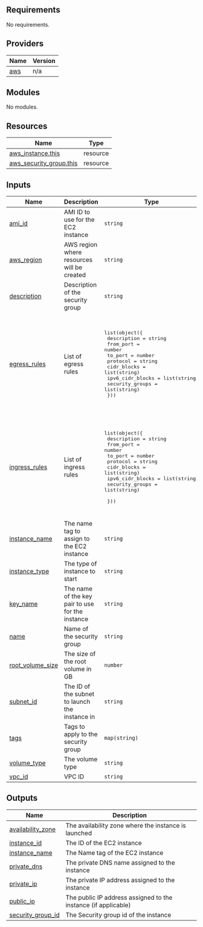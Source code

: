 ## Requirements

No requirements.

## Providers

| Name | Version |
|------|---------|
| <a name="provider_aws"></a> [aws](#provider\_aws) | n/a |

## Modules

No modules.

## Resources

| Name | Type |
|------|------|
| [aws_instance.this](https://registry.terraform.io/providers/hashicorp/aws/latest/docs/resources/instance) | resource |
| [aws_security_group.this](https://registry.terraform.io/providers/hashicorp/aws/latest/docs/resources/security_group) | resource |

## Inputs

| Name | Description | Type | Default | Required |
|------|-------------|------|---------|:--------:|
| <a name="input_ami_id"></a> [ami\_id](#input\_ami\_id) | AMI ID to use for the EC2 instance | `string` | n/a | yes |
| <a name="input_aws_region"></a> [aws\_region](#input\_aws\_region) | AWS region where resources will be created | `string` | `"eu-central-1"` | no |
| <a name="input_description"></a> [description](#input\_description) | Description of the security group | `string` | `"Managed by Terraform"` | no |
| <a name="input_egress_rules"></a> [egress\_rules](#input\_egress\_rules) | List of egress rules | <pre>list(object({<br/>    description      = string<br/>    from_port        = number<br/>    to_port          = number<br/>    protocol         = string<br/>    cidr_blocks      = list(string)<br/>    ipv6_cidr_blocks = list(string)<br/>    security_groups  = list(string)<br/>  }))</pre> | <pre>[<br/>  {<br/>    "cidr_blocks": [<br/>      "0.0.0.0/0"<br/>    ],<br/>    "description": "Allow all outbound traffic",<br/>    "from_port": 0,<br/>    "ipv6_cidr_blocks": [],<br/>    "protocol": "-1",<br/>    "security_groups": [],<br/>    "to_port": 0<br/>  }<br/>]</pre> | no |
| <a name="input_ingress_rules"></a> [ingress\_rules](#input\_ingress\_rules) | List of ingress rules | <pre>list(object({<br/>    description      = string<br/>    from_port        = number<br/>    to_port          = number<br/>    protocol         = string<br/>    cidr_blocks      = list(string)<br/>    ipv6_cidr_blocks = list(string)<br/>    security_groups  = list(string)<br/><br/>  }))</pre> | <pre>[<br/>  {<br/>    "cidr_blocks": [<br/>      "0.0.0.0/0"<br/>    ],<br/>    "description": "Allow SSH",<br/>    "from_port": 22,<br/>    "ipv6_cidr_blocks": [],<br/>    "protocol": "tcp",<br/>    "security_groups": [],<br/>    "to_port": 22<br/>  }<br/>]</pre> | no |
| <a name="input_instance_name"></a> [instance\_name](#input\_instance\_name) | The name tag to assign to the EC2 instance | `string` | n/a | yes |
| <a name="input_instance_type"></a> [instance\_type](#input\_instance\_type) | The type of instance to start | `string` | `"t3.micro"` | no |
| <a name="input_key_name"></a> [key\_name](#input\_key\_name) | The name of the key pair to use for the instance | `string` | n/a | yes |
| <a name="input_name"></a> [name](#input\_name) | Name of the security group | `string` | n/a | yes |
| <a name="input_root_volume_size"></a> [root\_volume\_size](#input\_root\_volume\_size) | The size of the root volume in GB | `number` | `20` | no |
| <a name="input_subnet_id"></a> [subnet\_id](#input\_subnet\_id) | The ID of the subnet to launch the instance in | `string` | n/a | yes |
| <a name="input_tags"></a> [tags](#input\_tags) | Tags to apply to the security group | `map(string)` | `{}` | no |
| <a name="input_volume_type"></a> [volume\_type](#input\_volume\_type) | The volume type | `string` | `"gp3"` | no |
| <a name="input_vpc_id"></a> [vpc\_id](#input\_vpc\_id) | VPC ID | `string` | n/a | yes |

## Outputs

| Name | Description |
|------|-------------|
| <a name="output_availability_zone"></a> [availability\_zone](#output\_availability\_zone) | The availability zone where the instance is launched |
| <a name="output_instance_id"></a> [instance\_id](#output\_instance\_id) | The ID of the EC2 instance |
| <a name="output_instance_name"></a> [instance\_name](#output\_instance\_name) | The Name tag of the EC2 instance |
| <a name="output_private_dns"></a> [private\_dns](#output\_private\_dns) | The private DNS name assigned to the instance |
| <a name="output_private_ip"></a> [private\_ip](#output\_private\_ip) | The private IP address assigned to the instance |
| <a name="output_public_ip"></a> [public\_ip](#output\_public\_ip) | The public IP address assigned to the instance (if applicable) |
| <a name="output_security_group_id"></a> [security\_group\_id](#output\_security\_group\_id) | The Security group id of the instance |
